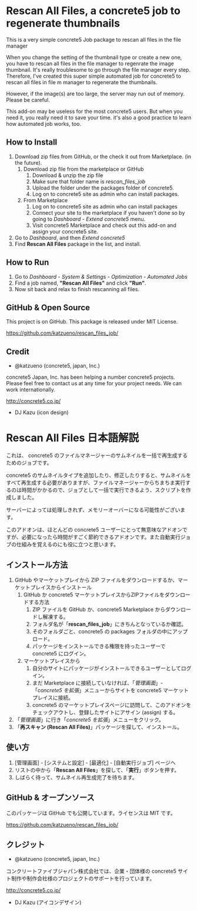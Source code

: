 # Rescan All Files, a concrete5 job to regenerate thumbnails

This is a very simple concrete5 Job package to rescan all files in the file manager

When you change the setting of the thumbnail type or create a new one, you have to rescan all files in the file manager to regenrate the image thumbnail. It's really troublesome to go through the file manager every step. Therefore, I've created this super simple automated job for concrete5 to rescan all files in file m manager to regenerate the thumbnails.

However, if the image(s) are too large, the server may run out of memory. Please be careful.

This add-on may be useless for the most concrete5 users. But when you need it, you really need it to save your time. it's also a good practice to learn how automated job works, too.


## How to Install

1. Download zip files from GitHub, or the check it out from Marketplace. (in the future).
    1. Download zip file from the marketplace or GitHub
        1. Download & unzip the zip file
        2. Make sure that folder name is *rescan_files_job*
        3. Upload the folder under the packages folder of concrete5.
        4. Log on to concrete5 site as admin who can install packages.
    2. From Marketplace
        1. Log on to concrete5 site as admin who can install packages
        2. Connect your site to the marketplace if you haven't done so by going to *Dashboard* - *Extend concrete5* menu.
        3. Visit concrete5 Marketplace and check out this add-on and assign your concrete5 site.
2. Go to *Dashboard*, and then *Extend concrete5*
3. Find **Rescan All Files** package in the list, and install.

## How to Run

1. Go to *Dashboard* - *System & Settings* - *Optimization* - *Automated Jobs*
2. Find a job named, **"Rescan All Files"** and click **"Run"**.
3. Now sit back and relax to finish rescanning all files.

## GitHub & Open Source

This project is on GitHub. This package is released under MIT License.

https://github.com/katzueno/rescan_files_job/


## Credit

- @katzueno (concrete5, japan, Inc.)

concrete5 Japan, Inc. has been helping a number concrete5 projects. Please feel free to contact us at any time for your project needs. We can work internationally.

http://concrete5.co.jp/

- DJ Kazu (icon design)


# Rescan All Files 日本語解説

これは、 concrete5 のファイルマネージャーのサムネイルを一括で再生成するためのジョブです。

concrete5 のサムネイルタイプを追加したり、修正したりすると、サムネイルをすべて再生成する必要がありますが、ファイルマネージャーからちまちま実行するのは時間がかかるので、ジョブとして一括で実行できるよう、スクリプトを作成しました。

サーバーによっては処理しきれず、メモリーオーバーになる可能性がございます。

このアドオンは、ほとんどの concrete5 ユーザーにとって無意味なアドオンですが、必要になったら時間がすごく節約できるアドオンです。また自動実行ジョブの仕組みを覚えるのにも役に立つと思います。


## インストール方法

1. GitHub やマーケットプレイから ZIP ファイルをダウンロードするか、マーケットプレイスからインストール
    1. GitHub か concrete5 マーケットプレイスからZIPファイルをダウンロードする方法
        1. ZIP ファイルを GitHub か、concrete5 Marketplace からダウンロードし解凍する。
        2. フォルダ名が「**rescan_files_job**」にきちんとなっているか確認。
        3. そのフォルダごと、concrete5 の packages フォルダの中にアップロード。
        4. パッケージをインストールできる権限を持ったユーザーで concrete5 にログイン。
    2. マーケットプレイスから
        1. 自分のサイトにパッケージがインストールできるユーザーとしてログイン。
        2. まだ Marketplace に接続していなければ、「*管理画面*」-「*concrete5 を拡張*」メニューからサイトを concrete5 マーケットプレイスに接続。
        3. concrete5 のマーケットプレイスページに訪問して、このアドオンをチェックアウトし、登録したサイトにアサイン (assign) する。
2. 「*管理画面*」に行き「*concrete5 を拡張*」メニューをクリック。
3. 「**再スキャン (Rescan All Files)**」パッケージを探して、インストール。

## 使い方

1. [管理画面] - [システムと設定] - [最適化] - [自動実行ジョブ] ページヘ
2. リストの中から「**Rescan All Files**」を探して、「**実行**」ボタンを押す。
3. しばらく待って、サムネイル再生成完了を待ちます。

## GitHub & オープンソース

このパッケージは GitHub でも公開しています。ライセンスは MIT です。

https://github.com/katzueno/rescan_files_job/

## クレジット

- @katzueno (concrete5, japan, Inc.)

コンクリートファイブジャパン株式会社では、企業・団体様の concrete5 サイト制作や制作会社様のプロジェクトのサポートを行っています。

http://concrete5.co.jp/

- DJ Kazu (アイコンデザイン)
